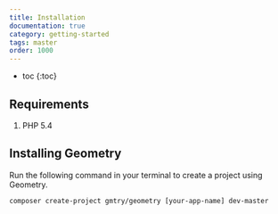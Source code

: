 ```yaml
---
title: Installation
documentation: true
category: getting-started
tags: master
order: 1000
---
```


* toc
{:toc}

## Requirements

1. PHP 5.4

## Installing Geometry

Run the following command in your terminal to create a project using Geometry.

```
composer create-project gmtry/geometry [your-app-name] dev-master
```
